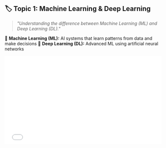 ## 🏷️ Topic 1: **Machine Learning & Deep Learning**

> *"Understanding the difference between Machine Learning (ML) and Deep Learning (DL)."*

🔹 **Machine Learning (ML):** AI systems that learn patterns from data and make decisions
🔹 **Deep Learning (DL):** Advanced ML using artificial neural networks


<div style="position: relative; width: 100%; height: 0; padding-bottom: 56.25%; overflow: hidden;">
  <iframe src="${PRIVATE_VIDEO_LINK}" frameborder="0" allowfullscreen style="position: absolute; top: 0; left: 0; width: 100%; height: 100%; border: none; object-fit: cover;" />
</div>

<img height="128" width="602" src="${PRIVATE_IMAGE_LINK}" /> 

<audio src="${PRIVATE_AUDIO_LINK}" controls autoplay loop muted></audio>


<iframe src="${PRIVATE_DOC_LINK}" width="800" height="600" />





